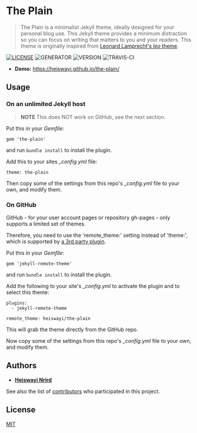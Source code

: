 # The Plain

> The Plain is a minimalist Jekyll theme, ideally designed for your personal blog use. This Jekyll theme provides a minimum distraction so you can focus on writing that matters to you and your readers. This theme is originally inspired from [Leonard Lamprecht's _leo_ theme](https://github.com/leo/leo.github.io).

[![LICENSE](https://img.shields.io/badge/license-MIT-blue.svg)](LICENSE) ![GENERATOR](https://img.shields.io/badge/made_with-jekyll-blue.svg) ![VERSION](https://img.shields.io/badge/current_version-4.0-green.svg) ![TRAVIS-CI](https://travis-ci.org/heiswayi/the-plain.svg?branch=master)

- **Demo:** https://heiswayi.github.io/the-plain/

## Usage

### On an unlimited Jekyll host

> **NOTE** This does NOT work on GitHub, see the next section.

Put this in your *Gemfile*:

	gem 'the-plain'

and run `bundle install` to install the plugin.

Add this to your sites *_config.yml* file:

	theme: the-plain

Then copy some of the settings from this repo's *_config.yml* file to your own, and modify them.

### On GitHub

GitHub - for your user account pages or repository gh-pages - only supports a limited set of themes.

Therefore, you need to use the 'remote\_theme:' setting instead of 'theme:', which is supported by [a 3rd party plugin](https://github.com/benbalter/jekyll-remote-theme).

Put this in your *Gemfile*:

	gem 'jekyll-remote-theme'

and run `bundle install` to install the plugin.

Add the following to your site's *_config.yml* to activate the plugin and to select this theme:

	plugins:
	  - jekyll-remote-theme

	remote_theme: heiswayi/the-plain

This will grab the theme directly from the GitHub repo.

Now copy some of the settings from this repo's *_config.yml* file to your own, and modify them.

## Authors

- [**Heiswayi Nrird**](https://heiswayi.nrird.com)

See also the list of [contributors](https://github.com/heiswayi/the-plain/graphs/contributors) who participated in this project.

## License

[MIT](LICENSE)
